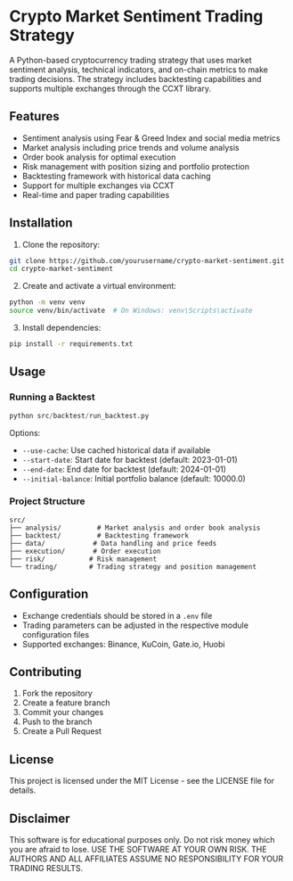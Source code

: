 # Crypto Market Sentiment Trading Strategy

A Python-based cryptocurrency trading strategy that uses market sentiment analysis, technical indicators, and on-chain metrics to make trading decisions. The strategy includes backtesting capabilities and supports multiple exchanges through the CCXT library.

## Features

- Sentiment analysis using Fear & Greed Index and social media metrics
- Market analysis including price trends and volume analysis
- Order book analysis for optimal execution
- Risk management with position sizing and portfolio protection
- Backtesting framework with historical data caching
- Support for multiple exchanges via CCXT
- Real-time and paper trading capabilities

## Installation

1. Clone the repository:

```bash
git clone https://github.com/yourusername/crypto-market-sentiment.git
cd crypto-market-sentiment
```

2. Create and activate a virtual environment:

```bash
python -m venv venv
source venv/bin/activate  # On Windows: venv\Scripts\activate
```

3. Install dependencies:

```bash
pip install -r requirements.txt
```

## Usage

### Running a Backtest

```python
python src/backtest/run_backtest.py
```

Options:

- `--use-cache`: Use cached historical data if available
- `--start-date`: Start date for backtest (default: 2023-01-01)
- `--end-date`: End date for backtest (default: 2024-01-01)
- `--initial-balance`: Initial portfolio balance (default: 10000.0)

### Project Structure

```
src/
├── analysis/         # Market analysis and order book analysis
├── backtest/         # Backtesting framework
├── data/            # Data handling and price feeds
├── execution/       # Order execution
├── risk/           # Risk management
└── trading/        # Trading strategy and position management
```

## Configuration

- Exchange credentials should be stored in a `.env` file
- Trading parameters can be adjusted in the respective module configuration files
- Supported exchanges: Binance, KuCoin, Gate.io, Huobi

## Contributing

1. Fork the repository
2. Create a feature branch
3. Commit your changes
4. Push to the branch
5. Create a Pull Request

## License

This project is licensed under the MIT License - see the LICENSE file for details.

## Disclaimer

This software is for educational purposes only. Do not risk money which you are afraid to lose. USE THE SOFTWARE AT YOUR OWN RISK. THE AUTHORS AND ALL AFFILIATES ASSUME NO RESPONSIBILITY FOR YOUR TRADING RESULTS.
